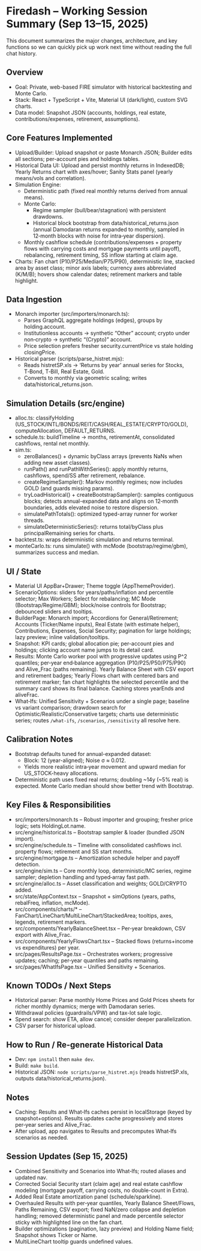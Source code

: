 # Firedash – Working Session Summary (Sep 13–15, 2025)

This document summarizes the major changes, architecture, and key functions so we can quickly pick up work next time without reading the full chat history.

## Overview
- Goal: Private, web-based FIRE simulator with historical backtesting and Monte Carlo.
- Stack: React + TypeScript + Vite, Material UI (dark/light), custom SVG charts.
- Data model: Snapshot JSON (accounts, holdings, real estate, contributions/expenses, retirement, assumptions).

## Core Features Implemented
- Upload/Builder: Upload snapshot or paste Monarch JSON; Builder edits all sections; per-account pies and holdings tables.
- Historical Data UI: Upload and persist monthly returns in IndexedDB; Yearly Returns chart with axes/hover; Sanity Stats panel (yearly means/vols and correlation).
- Simulation Engine:
  - Deterministic path (fixed real monthly returns derived from annual means).
  - Monte Carlo:
    - Regime sampler (bull/bear/stagnation) with persistent drawdowns.
    - Historical block bootstrap from data/historical_returns.json (annual Damodaran returns expanded to monthly, sampled in 12‑month blocks with noise for intra‑year dispersion).
  - Monthly cashflow schedule (contributions/expenses + property flows with carrying costs and mortgage payments until payoff), rebalancing, retirement timing, SS inflow starting at claim age.
- Charts: Fan chart (P10/P25/Median/P75/P90), deterministic line, stacked area by asset class; minor axis labels; currency axes abbreviated (K/M/B); hovers show calendar dates; retirement markers and table highlight.

## Data Ingestion
- Monarch importer (src/importers/monarch.ts):
  - Parses GraphQL aggregate holdings (edges), groups by holding.account.
  - Institutionless accounts → synthetic “Other” account; crypto under non‑crypto → synthetic “(Crypto)” account.
  - Price selection prefers fresher security.currentPrice vs stale holding closingPrice.
- Historical parser (scripts/parse_histret.mjs):
  - Reads histretSP.xls → ‘Returns by year’ annual series for Stocks, T‑Bond, T‑Bill, Real Estate, Gold.
  - Converts to monthly via geometric scaling; writes data/historical_returns.json.

## Simulation Details (src/engine)
- alloc.ts: classifyHolding (US_STOCK/INTL/BONDS/REIT/CASH/REAL_ESTATE/CRYPTO/GOLD), computeAllocation, DEFAULT_RETURNS.
- schedule.ts: buildTimeline → months, retirementAt, consolidated cashflows, rental net monthly.
- sim.ts:
  - zeroBalances() + dynamic byClass arrays (prevents NaNs when adding new asset classes).
  - runPath() and runPathWithSeries(): apply monthly returns, cashflows, spend/SS after retirement, rebalance.
  - createRegimeSampler(): Markov monthly regimes; now includes GOLD (and guards missing params).
  - tryLoadHistorical() + createBootstrapSampler(): samples contiguous blocks; detects annual-expanded data and aligns on 12‑month boundaries, adds elevated noise to restore dispersion.
  - simulatePathTotals(): optimized typed-array runner for worker threads.
  - simulateDeterministicSeries(): returns total/byClass plus principalRemaining series for charts.
- backtest.ts: wraps deterministic simulation and returns terminal.
- monteCarlo.ts: runs simulate() with mcMode (bootstrap/regime/gbm), summarizes success and median.

## UI / State
- Material UI AppBar+Drawer; Theme toggle (AppThemeProvider).
- ScenarioOptions: sliders for years/paths/inflation and percentile selector; Max Workers; Select for rebalancing; MC Mode (Bootstrap/Regime/GBM); block/noise controls for Bootstrap; debounced sliders and tooltips.
- BuilderPage: Monarch import; Accordions for General/Retirement; Accounts (Ticker/Name inputs), Real Estate (with estimate helper), Contributions, Expenses, Social Security; pagination for large holdings; lazy preview; inline validation/tooltips.
- Snapshot: KPI cards; global allocation pie; per-account pies and holdings; clicking account name jumps to its detail card.
- Results: Monte Carlo worker pool with progressive updates using P^2 quantiles; per‑year end‑balance aggregation (P10/P25/P50/P75/P90) and Alive_Frac (paths remaining). Yearly Balance Sheet with CSV export and retirement badges; Yearly Flows chart with centered bars and retirement marker; fan chart highlights the selected percentile and the summary card shows its final balance. Caching stores yearEnds and aliveFrac.
- What‑Ifs: Unified Sensitivity + Scenarios under a single page; baseline vs variant comparison; drawdown search for Optimistic/Realistic/Conservative targets; charts use deterministic series; routes `/what-ifs`, `/scenarios`, `/sensitivity` all resolve here.

## Calibration Notes
- Bootstrap defaults tuned for annual-expanded dataset:
  - Block: 12 (year-aligned); Noise σ ≈ 0.012.
  - Yields more realistic intra‑year movement and upward median for US_STOCK-heavy allocations.
- Deterministic path uses fixed real returns; doubling ~14y (~5% real) is expected. Monte Carlo median should show better trend with Bootstrap.

## Key Files & Responsibilities
- src/importers/monarch.ts – Robust importer and grouping; fresher price logic; sets HoldingLot.name.
- src/engine/historical.ts – Bootstrap sampler & loader (bundled JSON import).
- src/engine/schedule.ts – Timeline with consolidated cashflows incl. property flows; retirement and SS start months.
- src/engine/mortgage.ts – Amortization schedule helper and payoff detection.
- src/engine/sim.ts – Core monthly loop, deterministic/MC series, regime sampler; depletion handling and typed‑array fast path.
- src/engine/alloc.ts – Asset classification and weights; GOLD/CRYPTO added.
- src/state/AppContext.tsx – Snapshot + simOptions (years, paths, rebalFreq, inflation, mcMode).
- src/components/charts/* – FanChart/LineChart/MultiLineChart/StackedArea; tooltips, axes, legends, retirement markers.
- src/components/YearlyBalanceSheet.tsx – Per‑year breakdown, CSV export with Alive_Frac.
- src/components/YearlyFlowsChart.tsx – Stacked flows (returns+income vs expenditures) per year.
- src/pages/ResultsPage.tsx – Orchestrates workers; progressive updates; caching; per‑year quantiles and paths remaining.
- src/pages/WhatIfsPage.tsx – Unified Sensitivity + Scenarios.

## Known TODOs / Next Steps
- Historical parser: Parse monthly Home Prices and Gold Prices sheets for richer monthly dynamics; merge with Damodaran series.
- Withdrawal policies (guardrails/VPW) and tax-lot sale logic.
- Spend search: show ETA, allow cancel; consider deeper parallelization.
- CSV parser for historical upload.

## How to Run / Re-generate Historical Data
- Dev: `npm install` then `make dev`.
- Build: `make build`.
- Historical JSON: `node scripts/parse_histret.mjs` (reads histretSP.xls, outputs data/historical_returns.json).

## Notes
- Caching: Results and What‑Ifs caches persist in localStorage (keyed by snapshot+options). Results updates cache progressively and stores per‑year series and Alive_Frac.
- After upload, app navigates to Results and precomputes What‑Ifs scenarios as needed.

## Session Updates (Sep 15, 2025)
- Combined Sensitivity and Scenarios into What‑Ifs; routed aliases and updated nav.
- Corrected Social Security start (claim age) and real estate cashflow modeling (mortgage payoff, carrying costs, no double-count in Extra).
- Added Real Estate amortization panel (schedule/sparkline).
- Overhauled Results with per‑year quantiles, Yearly Balance Sheet/Flows, Paths Remaining, CSV export; fixed NaN/zero collapse and depletion handling; removed deterministic panel and made percentile selector sticky with highlighted line on the fan chart.
- Builder optimizations (pagination, lazy preview) and Holding Name field; Snapshot shows Ticker or Name.
- MultiLineChart tooltip guards undefined values.
